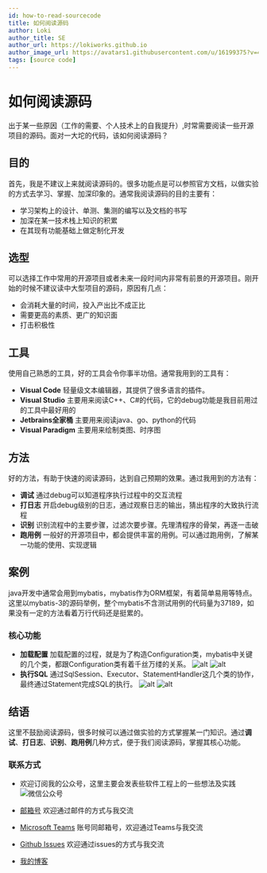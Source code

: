 ```yaml
---
id: how-to-read-sourcecode
title: 如何阅读源码
author: Loki
author_title: SE
author_url: https://lokiworks.github.io
author_image_url: https://avatars1.githubusercontent.com/u/16199375?v=4
tags: [source code]
---
```


# 如何阅读源码
出于某一些原因（工作的需要、个人技术上的自我提升）,时常需要阅读一些开源项目的源码。面对一大坨的代码，该如何阅读源码？ 

## 目的
首先，我是不建议上来就阅读源码的。很多功能点是可以参照官方文档，以做实验的方式去学习、掌握、加深印象的。通常我阅读源码的目的主要有：
- 学习架构上的设计、单测、集测的编写以及文档的书写
- 加深在某一技术栈上知识的积累
- 在其现有功能基础上做定制化开发

## 选型
可以选择工作中常用的开源项目或者未来一段时间内非常有前景的开源项目。刚开始的时候不建议读中大型项目的源码，原因有几点：
- 会消耗大量的时间，投入产出比不成正比
- 需要更高的素质、更广的知识面
- 打击积极性

## 工具
使用自己熟悉的工具，好的工具会令你事半功倍。通常我用到的工具有：
- **Visual Code** 轻量级文本编辑器，其提供了很多语言的插件。 
- **Visual Studio** 主要用来阅读C++、C#的代码，它的debug功能是我目前用过的工具中最好用的
- **Jetbrains全家桶** 主要用来阅读java、go、python的代码
- **Visual Paradigm** 主要用来绘制类图、时序图


## 方法
好的方法，有助于快速的阅读源码，达到自己预期的效果。通过我用到的方法有：
- **调试** 通过debug可以知道程序执行过程中的交互流程
- **打日志** 开启debug级别的日志，通过观察日志的输出，猜出程序的大致执行流程
- **识别** 识别流程中的主要步骤，过滤次要步骤。先理清程序的骨架，再逐一击破
- **跑用例** 一般好的开源项目中，都会提供丰富的用例。可以通过跑用例，了解某一功能的使用、实现逻辑

## 案例
java开发中通常会用到mybatis，mybatis作为ORM框架，有着简单易用等特点。 这里以mybatis-3的源码举例，整个mybatis不含测试用例的代码量为37189，如果没有一定的方法看着万行代码还是挺累的。

### 核心功能
- **加载配置** 加载配置的过程，就是为了构造Configuration类，mybatis中关键的几个类，都跟Configuration类有着千丝万缕的关系。
![alt](../img/加载配置.jpg)
![alt](../img/加载配置_seq.jpg)
- **执行SQL** 通过SqlSession、Executor、StatementHandler这几个类的协作，最终通过Statement完成SQL的执行。
![alt](../img/执行SQL.jpg)
![alt](../img/执行SQL_seq.jpg)


## 结语
这里不鼓励阅读源码，很多时候可以通过做实验的方式掌握某一门知识。通过**调试**、**打日志**、**识别**、**跑用例**几种方式，便于我们阅读源码，掌握其核心功能。




### 联系方式
 * 欢迎订阅我的公众号，这里主要会发表些软件工程上的一些想法及实践
![微信公众号](../img/weixin.jpg)

* [邮箱号](loki.yen@outlook.com) 欢迎通过邮件的方式与我交流
* [Microsoft Teams](https://teams.microsoft.com)  账号同邮箱号，欢迎通过Teams与我交流
* [Github Issues](https://github.com/lokiworks/design/issues) 欢迎通过issues的方式与我交流
* [我的博客](lokiworks.github.io)